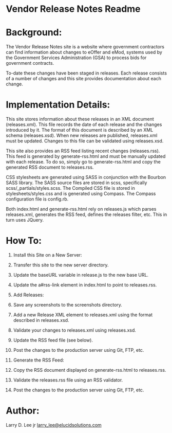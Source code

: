 Vendor Release Notes Readme
===========================

Background:
===========

The Vendor Release Notes site is a website where government contractors
can find information about changes to eOffer and eMod, systems used by
the Government Services Administration (GSA) to process bids for
government contracts.

To-date these changes have been staged in releases. Each release
consists of a number of changes and this site provides documentation
about each change.

Implementation Details:
=======================

This site stores information about these releases in an XML document
(releases.xml). This file records the date of each release and the
changes introduced by it. The format of this document is described by
an XML schema (releases.xsd). When new releases are published,
releases.xml must be updated. Changes to this file can be validated
using releases.xsd.

This site also provides an RSS feed listing recent changes
(releases.rss). This feed is generated by generate-rss.html and must be
manually updated with each release. To do so, simply go to
generate-rss.html and copy the generated RSS document to releases.rss.

CSS stylesheets are generated using SASS in conjunction with the
Bourbon SASS library. The SASS source files are stored in scss,
specifically scss/_partials/styles.scss. The Compiled CSS file is
stored in stylesheets/styles.css and is generated using Compass. The
Compass configuration file is config.rb.

Both index.html and generate-rss.html rely on releases.js which parses
releases.xml, generates the RSS feed, defines the releases filter, etc.
This in turn uses JQuery.

How To:
=======

1. Install this Site on a New Server:

  1. Transfer this site to the new server directory.
  2. Update the baseURL variable in release.js to the new base URL.
  3. Update the a#rss-link element in index.html to point to releases.rss.

2. Add Releases:

  1. Save any screenshots to the screenshots directory.
  2. Add a new Release XML element to releases.xml using the format
     described in releases.xsd.
  3. Validate your changes to releases.xml using releases.xsd.
  4. Update the RSS feed file (see below).
  5. Post the changes to the production server using Git, FTP, etc.

3. Generate the RSS Feed:

  1. Copy the RSS document displayed on generate-rss.html to releases.rss.
  2. Validate the releases.rss file using an RSS validator.
  3. Post the changes to the production server using Git, FTP, etc.

Author:
=======

  Larry D. Lee jr <larry_lee@elucidsolutions.com>
